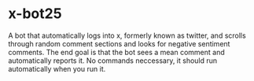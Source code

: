 # x-bot25
A bot that automatically logs into x, formerly known as twitter, and scrolls through random comment sections and looks for negative sentiment comments. The end goal is that the bot sees a mean comment and automatically reports it. No commands neccessary, it should run automatically when you run it. 
